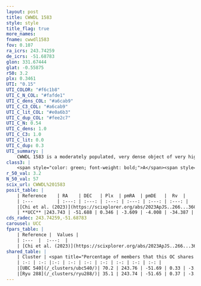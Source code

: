 ```yaml
---
layout: post
title: CWWDL 1583
style: style
title_flag: true
more_names: 
fname: cwwdl1583
fov: 0.107
ra_icrs: 243.74259
de_icrs: -51.68783
glon: 331.67444
glat: -0.55875
r50: 3.2
plx: 0.3461
UTI: "0.15"
UTI_COLOR: "#f6c1b8"
UTI_C_N_COL: "#fafde1"
UTI_C_dens_COL: "#a6cab9"
UTI_C_C3_COL: "#a6cab9"
UTI_C_lit_COL: "#e0a6b3"
UTI_C_dup_COL: "#fee2c7"
UTI_C_N: 0.54
UTI_C_dens: 1.0
UTI_C_C3: 1.0
UTI_C_lit: 0.0
UTI_C_dup: 0.3
UTI_summary: |
    CWWDL 1583 is a moderately populated, very dense object of very high C3 quality. It was recently reported in the literature.<br><br><span style="color: #99180f; font-weight: bold;">Warning: </span>This is possibly a duplicated object, which shares a significant percentage of members with at least one previously reported entry.
class3: |
    <span style="color: green; font-weight: bold;">A</span><span style="color: green; font-weight: bold;">A</span>
r_50_val: 3.2
N_50_val: 57
scix_url: CWWDL%201583
posit_table: |
    | Reference    | RA    | DEC   | Plx  | pmRA  | pmDE   |  Rv  |
    | :---         | :---: | :---: | :---: | :---: | :---: | :---: |
    |[Chi et al. (2023)](https://scixplorer.org/abs/2023ApJS..266...36C) | 243.738 | -51.686 | 0.343 | -3.63 | -4.008 | -48.664 |
    | **UCC** |243.743 | -51.688 | 0.346 | -3.609 | -4.008 | -34.387 | 
cds_radec: 243.74259,-51.68783
carousel: UCC
fpars_table: |
    | Reference |  Values |
    | :---  |  :---:  |
    | [Chi et al. (2023)](https://scixplorer.org/abs/2023ApJS..266...36C) | `logAge=7.73, Z=0.44` |
shared_table: |
    | Cluster | <span title="Percentage of members that this OC shares with the ones listed">%</span>   | RA   | DEC   | Plx   | pmRA  | pmDE  | Rv | UTI |
    | :-: | :-: |:-: | :-: | :-: | :-: | :-: | :-: | :-: |
    |[UBC 540](/_clusters/ubc540/)| 70.2 | 243.76 | -51.69 | 0.33 | -3.58 | -4.02 | -34.76 |0.42 |
    |[Ryu 288](/_clusters/ryu288/)| 35.1 | 243.74 | -51.65 | 0.37 | -3.61 | -3.99 | -34.76 |0.28 |
---
```

